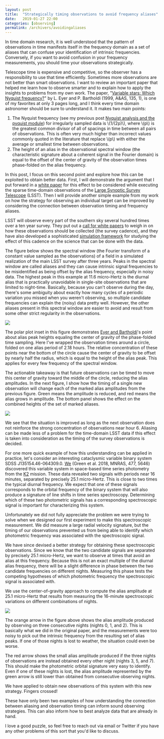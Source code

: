 ```yaml
---
layout: post
title:  "Strategically timing observations to avoid frequency aliases"
date:   2019-01-27 22:00
categories: [observing]
permalink: /archivers/avoidingaliases
---
```

In time domain research, it is well understood that the pattern of
observations in time manifests itself in the frequency domain as a
set of aliases that can confuse your identification of intrinsic
frequencies. Conversely, if you want to avoid confusion in
your frequency measurements, you should time your observations
strategically.

Telescope time is expensive and competitive, so the observer has a
responsibility to use that time efficiently. Sometimes more
observations are not better than smart observations. I want to review
an important paper that helped me learn how to observe smarter and
to explain how to apply the insights to problems from my own work. The paper, "[Variable stars: Which Nyquist frequency?](http://adsabs.harvard.edu/abs/1999A%26AS..135....1E)" by
L. Eyer and P. Bartholdi (1999, A&AS, 135, 1), is one of my
favorites at only 3 pages long, and I think every time domain
astronomer should be sure to understand it. It makes two main points:

1. The Nyquist frequency (see my previous post
[Nyquist analysis and the pyquist module](http://keatonb.github.io/archivers/pyquist))
for irregularly sampled data is \\(1/(2p)\\), where \\(p\\) is the
greatest common divisor of all of spacings in time between all pairs
of observations. This is often very much higher than incorrect values
commonly quoted in the literature that replace \\(p\\) with either the
average or smallest time between observations.
2. The height of an alias in the observational spectral window (the
   characteristic signature about a coherent signal in the Fourier
   domain) is equal to the offset of the center of gravity of the
   observation times phase-folded on the alias frequency.

In this post, I focus on this second point and explore how this
can be exploited to obtain better data. First, I will demonstrate the
argument that I put forward in a
[white paper](https://arxiv.org/abs/1812.03142) for this
effect to be considered while executing the sparse
time-domain observations of the
[Large Synoptic Survey Telescope](https://www.lsst.org/) (LSST).
Then I will provide another simple example from my work on how the
strategy for observing an individual target can be improved by
considering the connection between observation timing and frequency
aliases.

LSST will
observe every part of the southern sky several hundred times over a
ten year survey. They put out a
[call for white papers](https://www.lsst.org/call-whitepaper-2018)
to weigh in on how these observations should be collected (the survey
cadence), and they have also developed a sophisticated
[simulation framework](https://www.lsst.org/scientists/simulations)
for studying the effect of this cadence on the science that can be
done with the data.

The figure below shows the spectral window (the Fourier transform of
a constant value sampled as the observations) of a field in
a simulated realization of the main LSST survey after three
years. Peaks in the spectral
window are called aliases and they can cause intrinsic signal frequencies to
be misidentified as being offset by the alias frequency, especially
in noisy data. The highest peak in this example at 11.6 micro-Hertz is
the diurnal alias that is practically unavoidable in single-site
observations that are limited to night-time.  Basically, because you
can't observe during the day, there's some ambiguity about exactly how
many cycles of a periodic variation you missed when you weren't
observing, so multiple candidate frequencies can explain the (noisy) data
pretty well.  However, the other aliases present in this spectral window
are easier to avoid and result from some other strict regularity in
the observations.

<img src="http://keatonb.github.io/img/3yearsLSST.png" />

The polar plot inset in this figure demonstrates
[Eyer and Bartholdi](http://adsabs.harvard.edu/abs/1999A%26AS..135....1E)'s 
point about alias peak heights equaling the center of gravity of the
phase-folded time sampling. Here I've wrapped the observation times
around a circle, folded on one alias period of 2.18 hours. The
relative concentration of these points near the bottom of the circle
cause the center of gravity to be offset by nearly
half the radius, which is equal to the height of the alias peak. This
applies for every few frequency of the spectral window.

The actionable takeaway is that future observations can be timed to
move this center of gravity toward the middle of the circle, reducing
the alias amplitudes. In the next figure, I show how the timing of a single
new observation will change each of the marked alias amplitudes
from the previous figure. Green means the amplitude is reduced, and red
means the alias grows in amplitude.  The bottom panel shows the
effect on the combined heights of the set of marked aliases. 
 
<img src="http://keatonb.github.io/img/aliaschanges.png" />

We see that the situation is improved as long as the next observation
does not reinforce the strong concentration of observations near
hour 6. Aliasing can be made less of a problem for the time-domain
LSST data if this effect is taken into consideration as the timing of
the survey observations is decided.

For one more quick example of how this understanding can be applied in
practice, let's consider an interesting cataclysmic variable binary
system SDSS
J135154.46-064309.0. [We](http://adsabs.harvard.edu/abs/2018MNRAS.477.5646G)
(Green et al. 2018, MNRAS, 477, 5646) discovered this variable system
in space-based time series photometry from the
[K2](https://keplerscience.arc.nasa.gov/objectives.html#k2)
mission.  These data revealed two signals with periods near 16
minutes, separated by precisely 25.1 micro-Hertz. This is close to two times the
typical diurnal frequency. We expect
that one of these signals corresponds to the orbital frequency of the
binary system that will also produce a signature of line shifts in
time series spectroscopy. Determining which of these two photometric
signals has a corresponding spectroscopic signal is important for
characterizing this system.

Unfortunately we did not
fully appreciate the problem we were trying to solve when we designed
our first experiment to make this spectroscopic measurement. We did
measure a large radial velocity signature, but the
timing of our observations prevented us from being able to identify
which photometric frequency was associated with the spectroscopic signal.

We have since devised a better strategy for obtaining these
spectroscopic observations. Since we know that the two candidate signals are
separated by precisely 25.1 micro-Hertz, we want to observe at times
that avoid an alias at this frequency. Because this is not an exact
multiple of the diurnal alias frequency, there will be a slight
difference in phase between the two candidate frequencies on
different nights. Measuring this phase tests the competing hypotheses
of which photometric frequency the spectroscopic signal is associated
with.

We use the center-of-gravity approach to compute the alias amplitude
at 25.1 micro-Hertz that results from measuring the 16-minute
spectroscopic variations on different combinations of nights.

<img src="http://keatonb.github.io/img/dailyaliasing.png" />

The orange arrow in the figure above shows the alias amplitude produced by observing on
three consecutive nights (nights 0, 1, and 2).  This is basically what we did in the
original paper, and the measurements were too noisy to pick out the
intrinsic frequency from the resulting set of alias peaks. If one of those nights
is lost to weather, the situation could even be worse.

The red arrow shows the small alias amplitude produced if the three
nights of observations are instead obtained every other night (nights 3, 5,
and 7). This should
make the photometric orbital signature very easy to identify.  Even if
one of these nights is lost, the alias amplitude represented by the
green arrow is still lower than obtained from consecutive observing nights.

We have applied to obtain new observations of this system with this
new strategy.
Fingers crossed!

These have only been two examples of how understanding the connection
between aliasing and observation timing can
inform sound observing strategies. This can also inform how to best
analyze data that are already in hand.

I love a good puzzle, so feel free to reach out via email or Twitter
if you have any other problems of this sort that you'd like to
discuss.
